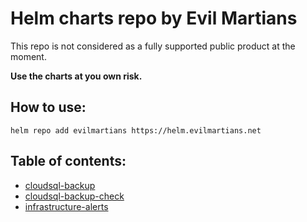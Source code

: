 # Helm charts repo by Evil Martians

This repo is not considered as a fully supported public product at the moment.

**Use the charts at you own risk.**

## How to use:

```shell
helm repo add evilmartians https://helm.evilmartians.net
```

## Table of contents:

* [cloudsql-backup](https://github.com/evilmartians/charts/tree/master/cloudsql-backup/)
* [cloudsql-backup-check](https://github.com/evilmartians/charts/tree/master/cloudsql-backup-check/)
* [infrastructure-alerts](https://github.com/evilmartians/charts/tree/master/infrastructure-alerts/)
